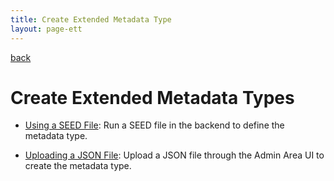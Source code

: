 ```yaml
---
title: Create Extended Metadata Type
layout: page-ett
---
```


<a href="extended-metadata-type.html">back</a>


# Create Extended Metadata Types

* [Using a SEED File](create-extended-metadata-type-with-seeds-file.html): Run a SEED file in the backend to define the metadata type.

* [Uploading a JSON File](create-extended-metadata-type-with-json-file.html): Upload a JSON file through the Admin Area UI to create the metadata type.